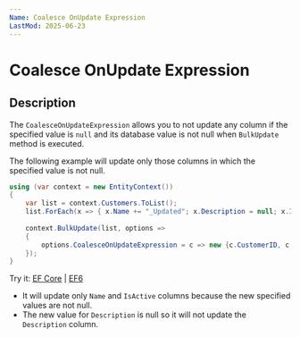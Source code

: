 ```yaml
---
Name: Coalesce OnUpdate Expression
LastMod: 2025-06-23
---
```


# Coalesce OnUpdate Expression

## Description

The `CoalesceOnUpdateExpression` allows you to not update any column if the specified value is `null` and its database value is not null when `BulkUpdate` method is executed.

The following example will update only those columns in which the specified value is not null.

```csharp
using (var context = new EntityContext())
{
    var list = context.Customers.ToList();
    list.ForEach(x => { x.Name += "_Updated"; x.Description = null; x.IsActive = false;});
    
    context.BulkUpdate(list, options => 
    {
        options.CoalesceOnUpdateExpression = c => new {c.CustomerID, c.Description};
    });                  
}
```

Try it: [EF Core](https://dotnetfiddle.net/WRNrqj) | [EF6](https://dotnetfiddle.net/lJagVr)

 - It will update only `Name` and `IsActive` columns because the new specified values are not null.
 - The new value for `Description` is null so it will not update the `Description` column.
